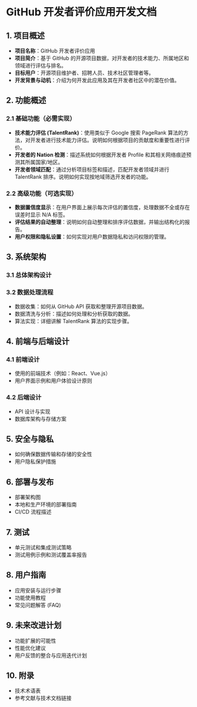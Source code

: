 # GitHub 开发者评价应用开发文档

## 1. 项目概述

- **项目名称**：GitHub 开发者评价应用
- **项目简介**：基于 GitHub 的开源项目数据，对开发者的技术能力、所属地区和领域进行评估与排名。
- **目标用户**：开源项目维护者、招聘人员、技术社区管理者等。
- **开发背景与动机**：介绍为何开发此应用及其在开发者社区中的潜在价值。

## 2. 功能概述

### 2.1 基础功能（必需实现）

- **技术能力评估 (TalentRank)**：使用类似于 Google 搜索 PageRank 算法的方法，对开发者进行技术能力评估。说明如何根据项目的贡献度和重要性进行评价。
- **开发者的 Nation 检测**：描述系统如何根据开发者 Profile 和其相关网络痕迹预测其所属国家/地区。
- **开发者领域匹配**：通过分析项目标签和描述，匹配开发者领域并进行 TalentRank 排序。说明如何实现按地域筛选开发者的功能。

### 2.2 高级功能（可选实现）

- **数据置信度显示**：在用户界面上展示每次评估的置信度，处理数据不全或存在误差时显示 N/A 标签。
- **评估结果的自动整理**：说明如何自动整理和排序评估数据，并输出结构化的报告。
- **用户权限和隐私设置**：如何实现对用户数据隐私和访问权限的管理。

## 3. 系统架构

### 3.1 总体架构设计


### 3.2 数据处理流程

- 数据收集：如何从 GitHub API 获取和整理开源项目数据。
- 数据清洗与分析：描述如何处理和分析获取的数据。
- 算法实现：详细讲解 TalentRank 算法的实现步骤。

## 4. 前端与后端设计

### 4.1 前端设计

- 使用的前端技术（例如：React、Vue.js）
- 用户界面示例和用户体验设计原则

### 4.2 后端设计

- API 设计与实现
- 数据库架构与存储方案

## 5. 安全与隐私

- 如何确保数据传输和存储的安全性
- 用户隐私保护措施

## 6. 部署与发布

- 部署架构图
- 本地和生产环境的部署指南
- CI/CD 流程描述

## 7. 测试

- 单元测试和集成测试策略
- 测试用例示例和测试覆盖率报告

## 8. 用户指南

- 应用安装与运行步骤
- 功能使用教程
- 常见问题解答 (FAQ)

## 9. 未来改进计划

- 功能扩展的可能性
- 性能优化建议
- 用户反馈的整合与应用迭代计划

## 10. 附录

- 技术术语表
- 参考文献与技术文档链接

